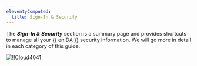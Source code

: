 ```yaml
---
eleventyComputed:
  title: Sign-In & Security
---
```

The ***Sign-In & Security*** section is a summary page and provides shortcuts to manage all your {{ en.DA }} security information. We will go more in detail in each category of this guide.

![!!Cloud4041](https://webdevolutions.azureedge.net/docs/en/cloud/Cloud4041.png)

